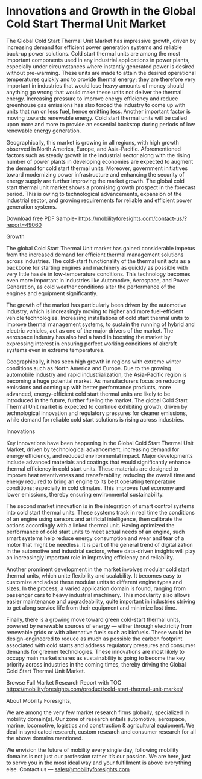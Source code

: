 # Innovations and Growth in the Global Cold Start Thermal Unit Market
The Global Cold Start Thermal Unit Market has impressive growth, driven by increasing demand for efficient power generation systems and reliable back-up power solutions. Cold start thermal units are among the most important components used in any industrial applications in power plants, especially under circumstances where instantly generated power is desired without pre-warming. These units are made to attain the desired operational temperatures quickly and to provide thermal energy; they are therefore very important in industries that would lose heavy amounts of money should anything go wrong that would make these units not deliver the thermal energy. Increasing pressure to improve energy efficiency and reduce greenhouse gas emissions has also forced the industry to come up with units that run on less fuel, hence emitting less. Another important factor is moving towards renewable energy. Cold start thermal units will be called upon more and more to provide an essential backstop during periods of low renewable energy generation.

Geographically, this market is growing in all regions, with high growth observed in North America, Europe, and Asia-Pacific. Aforementioned factors such as steady growth in the industrial sector along with the rising number of power plants in developing economies are expected to augment the demand for cold start thermal units. Moreover, government initiatives toward modernizing power infrastructure and enhancing the security of energy supply are further improving the market growth. The global cold start thermal unit market shows a promising growth prospect in the forecast period. This is owing to technological advancements, expansion of the industrial sector, and growing requirements for reliable and efficient power generation systems.

Download free PDF Sample- https://mobilityforesights.com/contact-us/?report=49060

Growth

The global Cold Start Thermal Unit market has gained considerable impetus from the increased demand for efficient thermal management solutions across industries. The cold-start functionality of the thermal unit acts as a backbone for starting engines and machinery as quickly as possible with very little hassle in low-temperature conditions. This technology becomes even more important in industries like Automotive, Aerospace, and Power Generation, as cold weather conditions alter the performance of the engines and equipment significantly.

The growth of the market has particularly been driven by the automotive industry, which is increasingly moving to higher and more fuel-efficient vehicle technologies. Increasing installations of cold start thermal units to improve thermal management systems, to sustain the running of hybrid and electric vehicles, act as one of the major drivers of the market. The aerospace industry has also had a hand in boosting the market by expressing interest in ensuring perfect working conditions of aircraft systems even in extreme temperatures.

Geographically, it has seen high growth in regions with extreme winter conditions such as North America and Europe. Due to the growing automobile industry and rapid industrialization, the Asia-Pacific region is becoming a huge potential market. As manufacturers focus on reducing emissions and coming up with better performance products, more advanced, energy-efficient cold start thermal units are likely to be introduced in the future, further fueling the market. The global Cold Start Thermal Unit market is expected to continue exhibiting growth, driven by technological innovation and regulatory pressures for cleaner emissions, while demand for reliable cold start solutions is rising across industries.

Innovations

Key innovations have been happening in the Global Cold Start Thermal Unit Market, driven by technological advancement, increasing demand for energy efficiency, and reduced environmental impact. Major developments include advanced materials and coatings that would significantly enhance thermal efficiency in cold start units. These materials are designed to improve heat retentiveness and transferability, reducing the overall time and energy required to bring an engine to its best operating temperature conditions; especially in cold climates. This improves fuel economy and lower emissions, thereby ensuring environmental sustainability.

The second market innovation is in the integration of smart control systems into cold start thermal units. These systems track in real time the conditions of an engine using sensors and artificial intelligence, then calibrate the actions accordingly with a linked thermal unit. Having optimized the performance of cold start units to meet actual needs of an engine, such smart systems help reduce energy consumption and wear and tear of a motor that might be needless. It is part of the general trend of digitalization in the automotive and industrial sectors, where data-driven insights will play an increasingly important role in improving efficiency and reliability.

Another prominent development in the market involves modular cold start thermal units, which unite flexibility and scalability. It becomes easy to customize and adapt these modular units to different engine types and sizes. In the process, a varied application domain is found, ranging from passenger cars to heavy industrial machinery. This modularity also allows easier maintenance and upgradeability, quite important in industries striving to get along service life from their equipment and minimize lost time.

Finally, there is a growing move toward green cold-start thermal units, powered by renewable sources of energy — either through electricity from renewable grids or with alternative fuels such as biofuels. These would be design-engineered to reduce as much as possible the carbon footprint associated with cold starts and address regulatory pressures and consumer demands for greener technologies. These innovations are most likely to occupy main market shares as sustainability is going to become the key priority across industries in the coming times, thereby driving the Global Cold Start Thermal Unit Market.

Browse Full Market Research Report with TOC https://mobilityforesights.com/product/cold-start-thermal-unit-market/

About Mobility Foresights,

We are among the very few market research firms globally, specialized in mobility domain(s). Our zone of research entails automotive, aerospace, marine, locomotive, logistics and construction & agricultural equipment. We deal in syndicated research, custom research and consumer research for all the above domains mentioned.

We envision the future of mobility every single day, following mobility domains is not just our profession rather it’s our passion. We are here, just to serve you in the most ideal way and your fulfillment is above everything else. Contact us — sales@mobilityforesights.com

